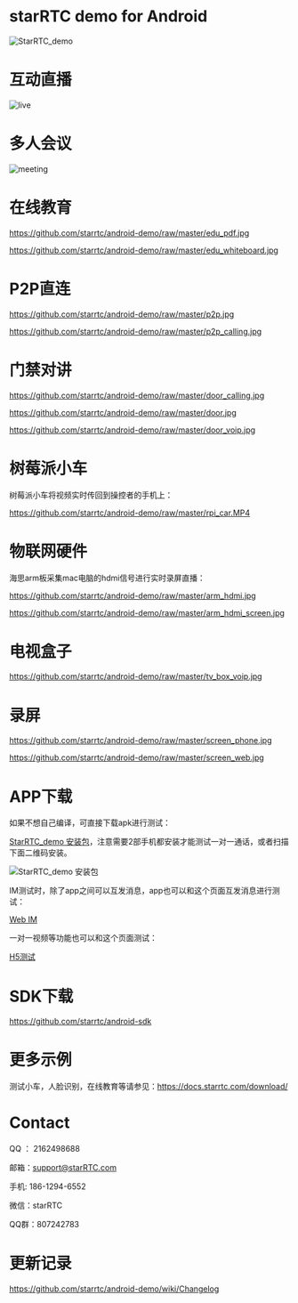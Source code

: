 # starRTC demo for Android

![StarRTC_demo](StarRTC_demo.jpg)

互动直播
==
![live](live.jpg)

多人会议
==
![meeting](meeting.png)

在线教育
==
https://github.com/starrtc/android-demo/raw/master/edu_pdf.jpg

https://github.com/starrtc/android-demo/raw/master/edu_whiteboard.jpg

P2P直连
==
https://github.com/starrtc/android-demo/raw/master/p2p.jpg


https://github.com/starrtc/android-demo/raw/master/p2p_calling.jpg

门禁对讲
==

https://github.com/starrtc/android-demo/raw/master/door_calling.jpg

https://github.com/starrtc/android-demo/raw/master/door.jpg

https://github.com/starrtc/android-demo/raw/master/door_voip.jpg

树莓派小车
==
树莓派小车将视频实时传回到操控者的手机上：

https://github.com/starrtc/android-demo/raw/master/rpi_car.MP4

物联网硬件
==
海思arm板采集mac电脑的hdmi信号进行实时录屏直播：

https://github.com/starrtc/android-demo/raw/master/arm_hdmi.jpg

https://github.com/starrtc/android-demo/raw/master/arm_hdmi_screen.jpg

电视盒子
==
https://github.com/starrtc/android-demo/raw/master/tv_box_voip.jpg

录屏
==

https://github.com/starrtc/android-demo/raw/master/screen_phone.jpg

https://github.com/starrtc/android-demo/raw/master/screen_web.jpg


APP下载
=====
如果不想自己编译，可直接下载apk进行测试：

[StarRTC_demo 安装包](https://github.com/starrtc/android-demo/raw/master/StarRTC_demo.apk)，注意需要2部手机都安装才能测试一对一通话，或者扫描下面二维码安装。

![StarRTC_demo 安装包](android.png)

IM测试时，除了app之间可以互发消息，app也可以和这个页面互发消息进行测试：

[Web IM](https://www.starrtc.com/demo/im)

一对一视频等功能也可以和这个页面测试：

[H5测试](https://www.starrtc.com/demo/h5/)

SDK下载
===

https://github.com/starrtc/android-sdk

更多示例
==
测试小车，人脸识别，在线教育等请参见：https://docs.starrtc.com/download/

Contact
=====
QQ ： 2162498688

邮箱：<a href="mailto:support@starRTC.com">support@starRTC.com</a>

手机: 186-1294-6552

微信：starRTC

QQ群：807242783

更新记录
===
https://github.com/starrtc/android-demo/wiki/Changelog